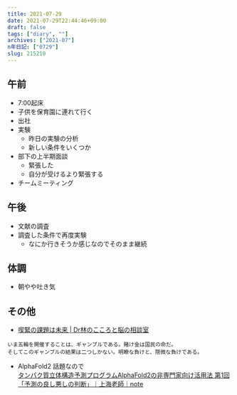 ```yaml
---
title: 2021-07-29
date: 2021-07-29T22:44:46+09:00
draft: false
tags: ["diary", ""]
archives: ["2021-07"]
n年日記: ["0729"]
slug: 215210
---
```

## 午前
- 7:00起床
- 子供を保育園に連れて行く
- 出社
- 実験
  - 昨日の実験の分析
  - 新しい条件をいくつか
- 部下の上半期面談
  - 緊張した
  - 自分が受けるより緊張する
- チームミーティング
## 午後
- 文献の調査
- 調査した条件で再度実験
  - なにか行きそうか感じなのでそのまま継続
## 体調
- 朝やや吐き気
## その他
- [喫緊の課題は未来 | Dr林のこころと脳の相談室](http://kokoro.squares.net/?p=10483)
```
いま五輪を開催することは、ギャンブルである。賭け金は国民の命だ。  
そしてこのギャンブルの結果は二つしかない。明瞭な負けと、隠微な負けである。
```
- AlphaFold2 話題なので  
[タンパク質立体構造予測プログラムAlphaFold2の非専門家向け活用法 第1回「予測の良し悪しの判断」｜上海老師｜note](https://note.com/hattorim2/n/nb83996a5ec98)